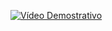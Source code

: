 [![Vídeo Demostrativo](https://raw.githubusercontent.com/engleonardorodrigues/one-shot-timer-RP2040/blob/master/video/thumbnail.jpg)](https://raw.githubusercontent.com/engleonardorodrigues/one-shot-timer-RP2040/blob/master/video/circuito_em_funcionamento.mp4)

